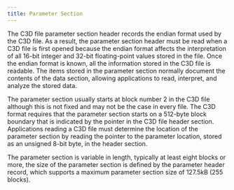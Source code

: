 ```yaml
---
title: Parameter Section
---
```


The C3D file parameter section header records the endian format used by the C3D file.  As a result, the parameter section header must be read when a C3D file is first opened because the endian format affects the interpretation of all 16-bit integer and 32-bit floating-point values stored in the file.  Once the endian format is known, all the information stored in the C3D file is readable.  The items stored in the parameter section normally document the contents of the data section, allowing applications to read, interpret, and analyze the stored data.

The parameter section usually starts at block number 2 in the C3D file although this is not fixed and may not be the case in every file.  The C3D format requires that the parameter section starts on a 512-byte block boundary that is indicated by the pointer in the C3D file header section.  Applications reading a C3D file must determine the location of the parameter section by reading the pointer to the parameter location, stored as an unsigned 8-bit byte, in the header section.

The parameter section is variable in length, typically at least eight blocks or more, the size of the parameter section is defined by the parameter header record, which supports a maximum parameter section size of 127.5kB (255 blocks).

